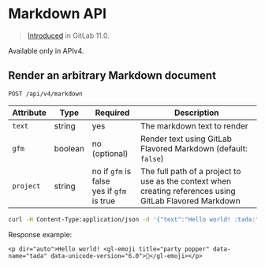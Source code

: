 # Markdown API

> [Introduced][ce-18926] in GitLab 11.0.

Available only in APIv4.

## Render an arbitrary Markdown document

```
POST /api/v4/markdown
```

| Attribute | Type    | Required      | Description                                |
| --------- | ------- | ------------- | ------------------------------------------ |
| `text`    | string  | yes           | The markdown text to render                |
| `gfm`     | boolean | no (optional) | Render text using GitLab Flavored Markdown (default: `false`) |
| `project` | string  | no if `gfm` is false<br>yes if `gfm` is true | The full path of a project to use as the context when creating references using GitLab Flavored Markdown |

```bash
curl -H Content-Type:application/json -d '{"text":"Hello world! :tada:", "gfm":true, "project":"group_example/project_example"}' https://gitlab.example.com/api/v4/markdown
```

Response example:

```
<p dir="auto">Hello world! <gl-emoji title="party popper" data-name="tada" data-unicode-version="6.0">🎉</gl-emoji></p>
```

[ce-18926]: https://gitlab.com/gitlab-org/gitlab-ce/merge_requests/18926

